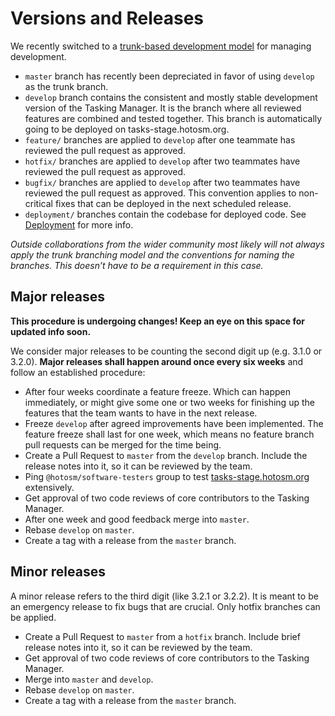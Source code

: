 # Versions and Releases

We recently switched to a [trunk-based development model](https://trunkbaseddevelopment.com/) for managing development. 

* `master` branch has recently been depreciated in favor of using `develop` as the trunk branch.
* `develop` branch contains the consistent and mostly stable development version of the Tasking Manager. It is the branch where all reviewed features are combined and tested together. This branch is automatically going to be deployed on tasks-stage.hotosm.org.
* `feature/` branches are applied to `develop` after one teammate has reviewed the pull request as approved.
* `hotfix/` branches are applied to `develop` after two teammates have reviewed the pull request as approved.
* `bugfix/` branches are applied to `develop` after two teammates have reviewed the pull request as approved. This convention applies to non-critical fixes that can be deployed in the next scheduled release. 
* `deployment/` branches contain the codebase for deployed code. See [Deployment](../sysadmins/deployment.md) for more info. 

*Outside collaborations from the wider community most likely will not always apply the trunk branching model and the conventions for naming the branches. This doesn’t have to be a requirement in this case.*

## Major releases

**This procedure is undergoing changes! Keep an eye on this space for updated info soon.**

We consider major releases to be counting the second digit up (e.g. 3.1.0 or 3.2.0). **Major releases shall happen around once every six weeks** and follow an established procedure:

* After four weeks coordinate a feature freeze. Which can happen immediately, or might give some one or two weeks for finishing up the features that the team wants to have in the next release.
* Freeze `develop` after agreed improvements have been implemented. The feature freeze shall last for one week, which means no feature branch pull requests can be merged for the time being.
* Create a Pull Request to `master` from the `develop` branch. Include the release notes into it, so it can be reviewed by the team.
* Ping `@hotosm/software-testers` group to test [tasks-stage.hotosm.org](https://tasks-stage.hotosm.org) extensively.
* Get approval of two code reviews of core contributors to the Tasking Manager.
* After one week and good feedback merge into `master`.
* Rebase `develop` on `master`.
* Create a tag with a release from the `master` branch.

## Minor releases

A minor release refers to the third digit (like 3.2.1 or 3.2.2). It is meant to be an emergency release to fix bugs that are crucial. Only hotfix branches can be applied.

* Create a Pull Request to `master` from a `hotfix` branch. Include brief release notes into it, so it can be reviewed by the team.
* Get approval of two code reviews of core contributors to the Tasking Manager.
* Merge into `master` and `develop`.
* Rebase `develop` on `master`.
* Create a tag with a release from the `master` branch.
